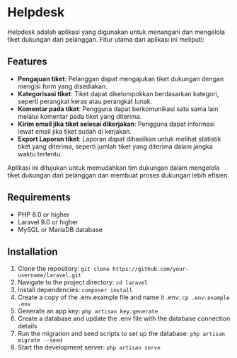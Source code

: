 # Helpdesk

Helpdesk adalah aplikasi yang digunakan untuk menangani dan mengelola tiket dukungan dari pelanggan. Fitur utama dari aplikasi ini meliputi:

## Features

- **Pengajuan tiket**: Pelanggan dapat mengajukan tiket dukungan dengan mengisi form yang disediakan.
- **Kategorisasi tiket**: Tiket dapat dikelompokkan berdasarkan kategori, seperti perangkat keras atau perangkat lunak.
- **Komentar pada tiket**: Pengguna dapat berkomunikasi satu sama lain melalui komentar pada tiket yang diterima.
- **Kirim email jika tiket selesai dikerjakan**: Pengguna dapat informasi lewat email jika tiket sudah di kerjakan.
- **Export Laporan tiket**: Laporan dapat dihasilkan untuk melihat statistik tiket yang diterima, seperti jumlah tiket yang diterima dalam jangka waktu tertentu.

Aplikasi ini ditujukan untuk memudahkan tim dukungan dalam mengelola tiket dukungan dari pelanggan dan membuat proses dukungan lebih efisien.

## Requirements

- PHP 8.0 or higher
- Laravel 9.0 or higher
- MySQL or MariaDB database

## Installation

1. Clone the repository: `git clone https://github.com/your-username/laravel.git`
2. Navigate to the project directory: `cd laravel`
3. Install dependencies: `composer install`
4. Create a copy of the .env.example file and name it .env: `cp .env.example .env`
5. Generate an app key: `php artisan key:generate`
6. Create a database and update the .env file with the database connection details
7. Run the migration and seed scripts to set up the database: `php artisan migrate --seed`
8. Start the development server: `php artisan serve`


